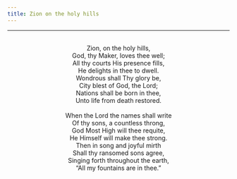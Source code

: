 ```yaml
---
title: Zion on the holy hills
---
```


---
<center>
<br/>
Zion, on the holy hills,<br/>
God, thy Maker, loves thee well;<br/>
All thy courts His presence fills,<br/>
He delights in thee to dwell.<br/>
Wondrous shall Thy glory be,<br/>
City blest of God, the Lord;<br/>
Nations shall be born in thee,<br/>
Unto life from death restored.<br/>
<br/>
When the Lord the names shall write<br/>
Of thy sons, a countless throng,<br/>
God Most High will thee requite,<br/>
He Himself will make thee strong.<br/>
Then in song and joyful mirth<br/>
Shall thy ransomed sons agree,<br/>
Singing forth throughout the earth,<br/>
“All my fountains are in thee.”<br/>

</center>
